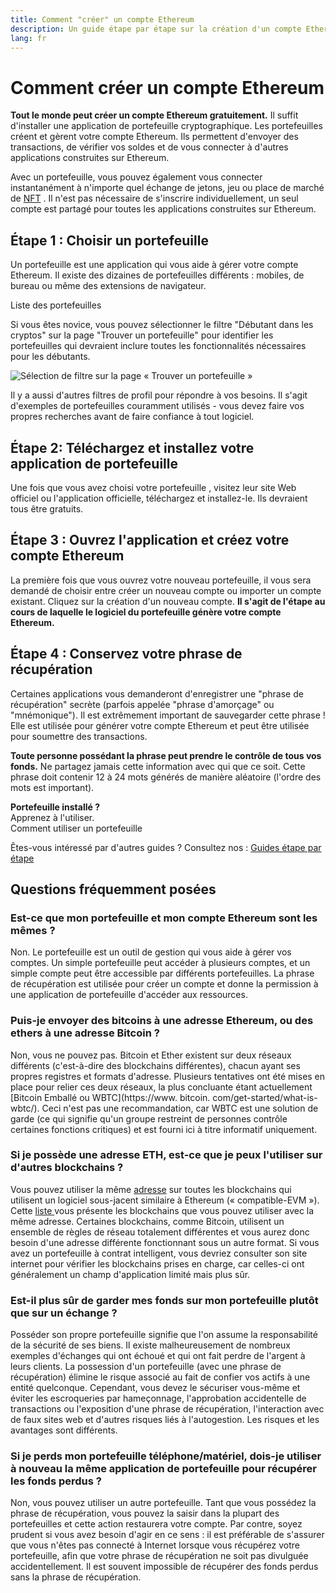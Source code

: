 ```yaml
---
title: Comment "créer" un compte Ethereum
description: Un guide étape par étape sur la création d'un compte Ethereum à l'aide d'un portefeuille.
lang: fr
---
```


# Comment créer un compte Ethereum

**Tout le monde peut créer un compte Ethereum gratuitement.** Il suffit d'installer une application de portefeuille cryptographique. Les portefeuilles créent et gèrent votre compte Ethereum. Ils permettent d'envoyer des transactions, de vérifier vos soldes et de vous connecter à d'autres applications construites sur Ethereum.

Avec un portefeuille, vous pouvez également vous connecter instantanément à n'importe quel échange de jetons, jeu ou place de marché de [NFT](/glossary/#nft) . Il n'est pas nécessaire de s'inscrire individuellement, un seul compte est partagé pour toutes les applications construites sur Ethereum.

## Étape 1 : Choisir un portefeuille

Un portefeuille est une application qui vous aide à gérer votre compte Ethereum. Il existe des dizaines de portefeuilles différents : mobiles, de bureau ou même des extensions de navigateur.


<ButtonLink href="/wallets/find-wallet/">
  Liste des portefeuilles
</ButtonLink>

Si vous êtes novice, vous pouvez sélectionner le filtre "Débutant dans les cryptos" sur la page "Trouver un portefeuille" pour identifier les portefeuilles qui devraient inclure toutes les fonctionnalités nécessaires pour les débutants.

![Sélection de filtre sur la page « Trouver un portefeuille »](./wallet-box.png)

Il y a aussi d'autres filtres de profil pour répondre à vos besoins. Il s'agit d'exemples de portefeuilles couramment utilisés - vous devez faire vos propres recherches avant de faire confiance à tout logiciel.

## Étape 2: Téléchargez et installez votre application de portefeuille

Une fois que vous avez choisi votre portefeuille , visitez leur site Web officiel ou l'application officielle, téléchargez et installez-le. Ils devraient tous être gratuits.

## Étape 3 : Ouvrez l'application et créez votre compte Ethereum

La première fois que vous ouvrez votre nouveau portefeuille, il vous sera demandé de choisir entre créer un nouveau compte ou importer un compte existant. Cliquez sur la création d'un nouveau compte. **Il s'agit de l'étape au cours de laquelle le logiciel du portefeuille génère votre compte Ethereum.**

## Étape 4 : Conservez votre phrase de récupération

Certaines applications vous demanderont d'enregistrer une "phrase de récupération" secrète (parfois appelée "phrase d'amorçage" ou "mnémonique"). Il est extrêmement important de sauvegarder cette phrase ! Elle est utilisée pour générer votre compte Ethereum et peut être utilisée pour soumettre des transactions.

**Toute personne possédant la phrase peut prendre le contrôle de tous vos fonds.** Ne partagez jamais cette information avec qui que ce soit. Cette phrase doit contenir 12 à 24 mots générés de manière aléatoire (l'ordre des mots est important).

<div>
<InfoBanner shouldSpaceBetween emoji=":eyes:">
  <div><b>Portefeuille installé ?</b><br/>Apprenez à l'utiliser.</div>
  <ButtonLink href="/guides/how-to-use-a-wallet">
    Comment utiliser un portefeuille
  </ButtonLink>
</InfoBanner>
</div>

Êtes-vous intéressé par d'autres guides ? Consultez nos : [Guides étape par étape](/guides/)

## Questions fréquemment posées

### Est-ce que mon portefeuille et mon compte Ethereum sont les mêmes ?

Non. Le portefeuille est un outil de gestion qui vous aide à gérer vos comptes. Un simple portefeuille peut accéder à plusieurs comptes, et un simple compte peut être accessible par différents portefeuilles. La phrase de récupération est utilisée pour créer un compte et donne la permission à une application de portefeuille d'accéder aux ressources.

### Puis-je envoyer des bitcoins à une adresse Ethereum, ou des ethers à une adresse Bitcoin ?

Non, vous ne pouvez pas. Bitcoin et Ether existent sur deux réseaux différents (c'est-à-dire des blockchains différentes), chacun ayant ses propres registres et formats d'adresse. Plusieurs tentatives ont été mises en place pour relier ces deux réseaux, la plus concluante étant actuellement [Bitcoin Emballé ou WBTC](https://www. bitcoin. com/get-started/what-is-wbtc/). Ceci n'est pas une recommandation, car WBTC est une solution de garde (ce qui signifie qu'un groupe restreint de personnes contrôle certaines fonctions critiques) et est fourni ici à titre informatif uniquement.

### Si je possède une adresse ETH, est-ce que je peux l'utiliser sur d'autres blockchains ?

Vous pouvez utiliser la même [adresse](/glossary/#address) sur toutes les blockchains qui utilisent un logiciel sous-jacent similaire à Ethereum (« compatible-EVM »). Cette [liste ](https://chainlist.org/) vous présente les blockchains que vous pouvez utiliser avec la même adresse. Certaines blockchains, comme Bitcoin, utilisent un ensemble de règles de réseau totalement différentes et vous aurez donc besoin d'une adresse différente fonctionnant sous un autre format. Si vous avez un portefeuille à contrat intelligent, vous devriez consulter son site internet pour vérifier les blockchains prises en charge, car celles-ci ont généralement un champ d'application limité mais plus sûr.

### Est-il plus sûr de garder mes fonds sur mon portefeuille plutôt que sur un échange ?

Posséder son propre portefeuille signifie que l'on assume la responsabilité de la sécurité de ses biens. Il existe malheureusement de nombreux exemples d'échanges qui ont échoué et qui ont fait perdre de l'argent à leurs clients. La possession d'un portefeuille (avec une phrase de récupération) élimine le risque associé au fait de confier vos actifs à une entité quelconque. Cependant, vous devez le sécuriser vous-même et éviter les escroqueries par hameçonnage, l'approbation accidentelle de transactions ou l'exposition d'une phrase de récupération, l'interaction avec de faux sites web et d'autres risques liés à l'autogestion. Les risques et les avantages sont différents.

### Si je perds mon portefeuille téléphone/matériel, dois-je utiliser à nouveau la même application de portefeuille pour récupérer les fonds perdus ?

Non, vous pouvez utiliser un autre portefeuille. Tant que vous possédez la phrase de récupération, vous pouvez la saisir dans la plupart des portefeuilles et cette action restaurera votre compte. Par contre, soyez prudent si vous avez besoin d'agir en ce sens : il est préférable de s'assurer que vous n'êtes pas connecté à Internet lorsque vous récupérez votre portefeuille, afin que votre phrase de récupération ne soit pas divulguée accidentellement. Il est souvent impossible de récupérer des fonds perdus sans la phrase de récupération.
